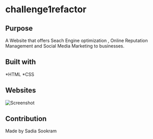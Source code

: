 # challenge1refactor

## Purpose
A Website that offers Seach Engine optimization , Online Reputation Management 
and Social Media Marketing to businesses.

## Built with
*HTML
*CSS

## Websites
[](https://github.com/SadiaSookram/challenge1refactor.git)

![Screenshot](.develop/assets/images/screenshot.png)

## Contribution 
Made by Sadia Sookram

